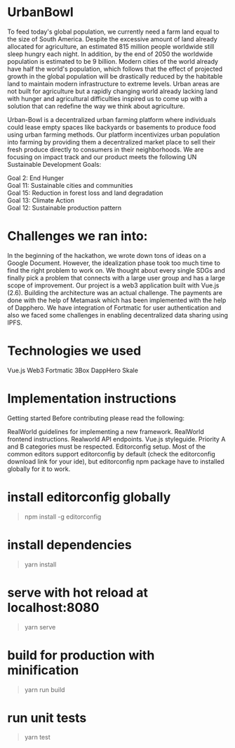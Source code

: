 # UrbanBowl

To feed today's global population, we currently need a farm land equal to the size of South America. Despite the excessive amount of land already allocated for agriculture, an estimated 815 million people worldwide still sleep hungry each night. In addition, by the end of 2050 the worldwide population is estimated to be 9 billion. Modern cities of the world already have half the world's population, which follows that the effect of projected growth in the global population will be drastically reduced by the habitable land to maintain modern infrastructure to extreme levels. Urban areas are not built for agriculture but a rapidly changing world already lacking land with hunger and agricultural difficulties inspired us to come up with a solution that can redefine the way we think about agriculture.

Urban-Bowl is a decentralized urban farming platform where individuals could lease empty spaces like backyards or basements to produce food using urban farming methods. Our platform incentivizes urban population into farming by providing them a decentralized market place to sell their fresh produce directly to consumers in their neighborhoods. We are focusing on impact track and our product meets the following UN Sustainable Development Goals:

Goal 2: End Hunger  
Goal 11: Sustainable cities and communities  
Goal 15: Reduction in forest loss and land degradation  
Goal 13: Climate Action  
Goal 12: Sustainable production pattern

# Challenges we ran into:

In the beginning of the hackathon, we wrote down tons of ideas on a Google Document. However, the idealization phase took too much time to find the right problem to work on. We thought about every single SDGs and finally pick a problem that connects with a large user group and has a large scope of improvement. Our project is a web3 application built with Vue.js (2.6). Building the architecture was an actual challenge. The payments are done with the help of Metamask which has been implemented with the help of Dapphero. We have integration of Fortmatic for user authentication and also we faced some challenges in enabling decentralized data sharing using IPFS.

# Technologies we used

Vue.js Web3 Fortmatic 3Box DappHero Skale

# Implementation instructions

Getting started
Before contributing please read the following:

RealWorld guidelines for implementing a new framework.
RealWorld frontend instructions.
Realworld API endpoints.
Vue.js styleguide. 
Priority A and B categories must be respected.
Editorconfig setup. 
Most of the common editors support editorconfig by default (check the editorconfig download link for your ide), but editorconfig npm package have to installed globally for it to work.

# install editorconfig globally
> npm install -g editorconfig

# install dependencies
> yarn install
# serve with hot reload at localhost:8080
> yarn serve


# build for production with minification
>yarn run build

# run unit tests
>yarn test
